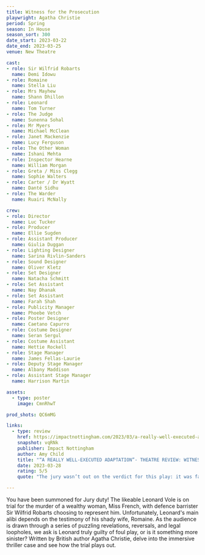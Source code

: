 ```yaml
---
title: Witness for the Prosecution 
playwright: Agatha Christie
period: Spring 
season: In House 
season_sort: 300 
date_start: 2023-03-22
date_end: 2023-03-25
venue: New Theatre 

cast:
- role: Sir Wilfrid Robarts 
  name: Demi Idowu
- role: Romaine 
  name: Stella Liu
- role: Mrs Mayhew  
  name: Shann Dhillon
- role: Leonard 
  name: Tom Turner
- role: The Judge 
  name: Sunenna Sohal 
- role: Mr Myers  
  name: Michael McClean
- role: Janet Mackenzie 
  name: Lucy Ferguson
- role: The Other Woman 
  name: Ishani Mehta
- role: Inspector Hearne  
  name: William Morgan
- role: Greta / Miss Clegg 
  name: Sophie Walters
- role: Carter / Dr Wyatt 
  name: Danté Sidhu
- role: The Warder  
  name: Ruairi McNally

crew: 
- role: Director
  name: Luc Tucker 
- role: Producer
  name: Ellie Sugden 
- role: Assistant Producer
  name: Giulia Duggan
- role: Lighting Designer 
  name: Sarina Rivlin-Sanders
- role: Sound Designer 
  name: Oliver Kletz 
- role: Set Designer 
  name: Natacha Schmitt
- role: Set Assistant
  name: Nay Dhanak
- role: Set Assistant
  name: Farah Shah
- role: Publicity Manager 
  name: Phoebe Vetch 
- role: Poster Designer 
  name: Caetano Capurro
- role: Costume Designer 
  name: Seran Sergul
- role: Costume Assistant
  name: Hettie Rockell
- role: Stage Manager 
  name: James Fellas-Laurie
- role: Deputy Stage Manager 
  name: Albany Maddison 
- role: Assistant Stage Manager 
  name: Harrison Martin 

assets:
  - type: poster 
    image: CmnRhwT

prod_shots: QC6mMG

links:
  - type: review 
    href: https://impactnottingham.com/2023/03/a-really-well-executed-adaptation-theatre-review-witness-for-the-prosecution-nottingham-new-theatre/
    snapshot: vqRNk
    publisher: Impact Nottingham 
    author: Amy Child 
    title: "“A REALLY WELL-EXECUTED ADAPTATION”- THEATRE REVIEW: WITNESS FOR THE PROSECUTION @ NOTTINGHAM NEW THEATRE"
    date: 2023-03-28
    rating: 5/5
    quote: "The jury wasn’t out on the verdict for this play: it was fantastic. [...] Every actor shone in their role, from the major characters to the minor ones."

---
```


You have been summoned for Jury duty! The likeable Leonard Vole is on trial for the murder of a wealthy woman, Miss French, with defence barrister Sir Wilfrid Robarts choosing to represent him. Unfortunately, Leonard's main alibi depends on the testimony of his shady wife, Romaine. As the audience is drawn through a series of puzzling revelations, reversals, and legal loopholes, we ask is Leonard truly guilty of foul play, or is it something more sinister? Written by British author Agatha Christie, delve into the immersive thriller case and see how the trial plays out.
